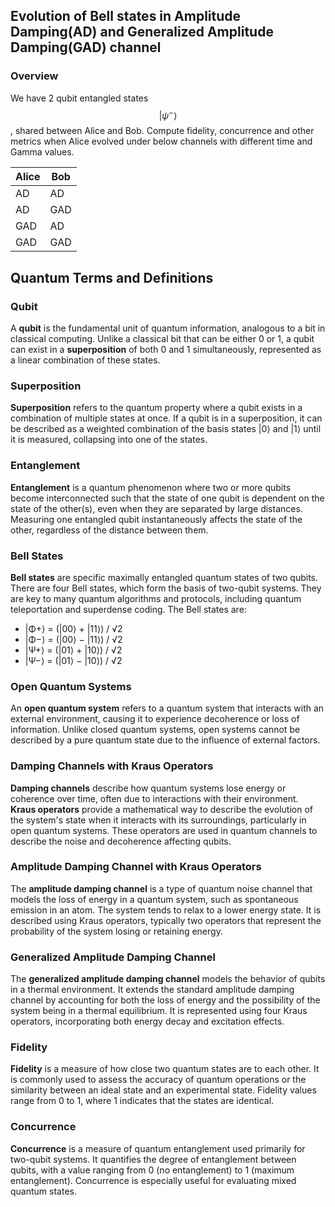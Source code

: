 ## Evolution of Bell states in Amplitude Damping(AD) and Generalized Amplitude Damping(GAD) channel

### Overview 
   We have 2 qubit entangled states $$|\psi^-\rangle$$, shared between Alice and Bob.
   Compute fidelity, concurrence and other metrics when Alice evolved under below channels with different time and Gamma values.

   | Alice | Bob |
|-------|-----|
| AD    | AD  |
| AD    | GAD |
| GAD   | AD  |
| GAD   | GAD |


## Quantum Terms and Definitions

### Qubit
A **qubit** is the fundamental unit of quantum information, analogous to a bit in classical computing. Unlike a classical bit that can be either 0 or 1, a qubit can exist in a **superposition** of both 0 and 1 simultaneously, represented as a linear combination of these states.

### Superposition
**Superposition** refers to the quantum property where a qubit exists in a combination of multiple states at once. If a qubit is in a superposition, it can be described as a weighted combination of the basis states |0⟩ and |1⟩ until it is measured, collapsing into one of the states.

### Entanglement
**Entanglement** is a quantum phenomenon where two or more qubits become interconnected such that the state of one qubit is dependent on the state of the other(s), even when they are separated by large distances. Measuring one entangled qubit instantaneously affects the state of the other, regardless of the distance between them.

### Bell States
**Bell states** are specific maximally entangled quantum states of two qubits. There are four Bell states, which form the basis of two-qubit systems. They are key to many quantum algorithms and protocols, including quantum teleportation and superdense coding. The Bell states are:
- |Φ+⟩ = (|00⟩ + |11⟩) / √2
- |Φ−⟩ = (|00⟩ − |11⟩) / √2
- |Ψ+⟩ = (|01⟩ + |10⟩) / √2
- |Ψ−⟩ = (|01⟩ − |10⟩) / √2

### Open Quantum Systems
An **open quantum system** refers to a quantum system that interacts with an external environment, causing it to experience decoherence or loss of information. Unlike closed quantum systems, open systems cannot be described by a pure quantum state due to the influence of external factors.

### Damping Channels with Kraus Operators
**Damping channels** describe how quantum systems lose energy or coherence over time, often due to interactions with their environment. **Kraus operators** provide a mathematical way to describe the evolution of the system's state when it interacts with its surroundings, particularly in open quantum systems. These operators are used in quantum channels to describe the noise and decoherence affecting qubits.

### Amplitude Damping Channel with Kraus Operators
The **amplitude damping channel** is a type of quantum noise channel that models the loss of energy in a quantum system, such as spontaneous emission in an atom. The system tends to relax to a lower energy state. It is described using Kraus operators, typically two operators that represent the probability of the system losing or retaining energy.

### Generalized Amplitude Damping Channel
The **generalized amplitude damping channel** models the behavior of qubits in a thermal environment. It extends the standard amplitude damping channel by accounting for both the loss of energy and the possibility of the system being in a thermal equilibrium. It is represented using four Kraus operators, incorporating both energy decay and excitation effects.

### Fidelity
**Fidelity** is a measure of how close two quantum states are to each other. It is commonly used to assess the accuracy of quantum operations or the similarity between an ideal state and an experimental state. Fidelity values range from 0 to 1, where 1 indicates that the states are identical.

### Concurrence
**Concurrence** is a measure of quantum entanglement used primarily for two-qubit systems. It quantifies the degree of entanglement between qubits, with a value ranging from 0 (no entanglement) to 1 (maximum entanglement). Concurrence is especially useful for evaluating mixed quantum states.

